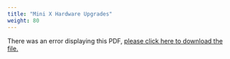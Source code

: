 ```yaml
---
title: "Mini X Hardware Upgrades"
weight: 80
---
```


<object data="https://www.truenas.com/docs/files/MiniXHardwareUpgradesGuide1.0.pdf" type="application/pdf" width="95%" height="1000">
  There was an error displaying this PDF, <a href="https://www.truenas.com/docs/files/MiniXHardwareUpgradesGuide1.0.pdf">please click here to download the file.</a>
</object>
